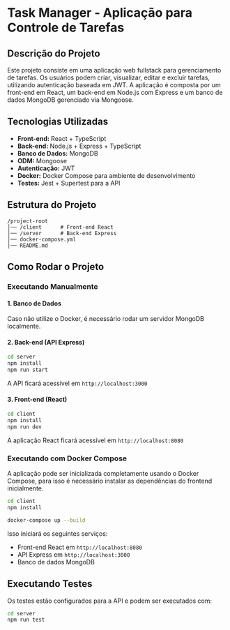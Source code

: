 # Task Manager - Aplicação para Controle de Tarefas

## Descrição do Projeto

Este projeto consiste em uma aplicação web fullstack para gerenciamento de tarefas. Os usuários podem criar, visualizar, editar e excluir tarefas, utilizando autenticação baseada em JWT. A aplicação é composta por um front-end em React, um back-end em Node.js com Express e um banco de dados MongoDB gerenciado via Mongoose.

## Tecnologias Utilizadas

- **Front-end:** React + TypeScript
- **Back-end:** Node.js + Express + TypeScript
- **Banco de Dados:** MongoDB
- **ODM:** Mongoose
- **Autenticação:** JWT
- **Docker:** Docker Compose para ambiente de desenvolvimento
- **Testes:** Jest + Supertest para a API

## Estrutura do Projeto

```
/project-root
│── /client      # Front-end React
│── /server      # Back-end Express
│── docker-compose.yml
│── README.md
```

## Como Rodar o Projeto

### Executando Manualmente

#### 1. Banco de Dados

Caso não utilize o Docker, é necessário rodar um servidor MongoDB localmente.

#### 2. Back-end (API Express)

```sh
cd server
npm install
npm run start
```

A API ficará acessível em `http://localhost:3000`

#### 3. Front-end (React)

```sh
cd client
npm install
npm run dev
```

A aplicação React ficará acessível em `http://localhost:8080`

### Executando com Docker Compose

A aplicação pode ser inicializada completamente usando o Docker Compose, para isso é necessário instalar as dependências do frontend inicialmente.

```sh
cd client
npm install
```

```sh
docker-compose up --build
```

Isso iniciará os seguintes serviços:
- Front-end React em `http://localhost:8080`
- API Express em `http://localhost:3000`
- Banco de dados MongoDB


## Executando Testes

Os testes estão configurados para a API e podem ser executados com:

```sh
cd server
npm run test
```
